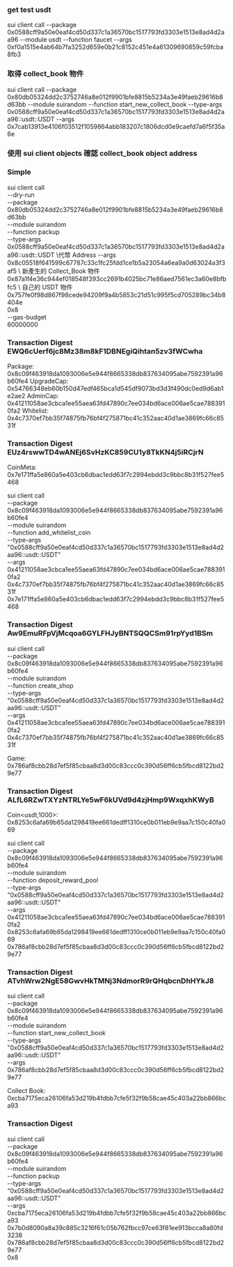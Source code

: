 ### get test usdt

sui client call --package 0x0588cff9a50e0eaf4cd50d337c1a36570bc1517793fd3303e1513e8ad4d2aa96 --module usdt --function faucet --args 0xf0a1515e4ab64b7fa3252d659e0b21c8152c451e4a61309690859c59fcba8fb3

### 取得 collect_book 物件

sui client call --package 0x80db05324dd2c3752746a8e012f9901bfe8815b5234a3e49faeb29616b8d63bb --module suirandom --function start_new_collect_book --type-args 0x0588cff9a50e0eaf4cd50d337c1a36570bc1517793fd3303e1513e8ad4d2aa96::usdt::USDT --args 0x7cab13913e4106f03512f1059864abb183207c1806dcd0e9caefd7a6f5f35a6e

### 使用 sui client objects 確認 collect_book object address

### Simple

sui client call \
--dry-run \
--package 0x80db05324dd2c3752746a8e012f9901bfe8815b5234a3e49faeb29616b8d63bb \
--module suirandom \
--function packup \
--type-args 0x0588cff9a50e0eaf4cd50d337c1a36570bc1517793fd3303e1513e8ad4d2aa96::usdt::USDT \代幣 Address
--args \
0x8c05518f641599c67787c33c1fc25fdd1ce1b5a23054a6ea9a0d63024a3f3af5 \ 新產生的 Collect_Book 物件
0x87a1f4e36c944ef018548f393cc2691b4025bc71e86aed7561ec3a60e8bfbfc5 \ 自己的 USDT 物件
0x757fe0f98d867f98cede94209f9a4b5853c21d51c995f5cd705289bc34b8404e \
0x8 \
--gas-budget \
60000000

### Transaction Digest EWQ6cUerf6jc8Mz38m8kF1DBNEgiQihtan5zv3fWCwha

Package: 0x8c09f463918da1093006e5e944f8665338db837634095abe7592391a96b60fe4
UpgradeCap: 0x54766348eb60b150d47edf465bca1d545df9073bd3d3f490dc0ed9d6ab1e2ae2
AdminCap: 0x41211058ae3cbca1ee55aea63fd47890c7ee034bd6ace006ae5cae7883910fa2
Whitelist: 0x4c7370ef7bb35f74875fb76bf4f275871bc41c352aac40d1ae3869fc66c8531f

### Transaction Digest EUz4rswwTD4wANEj6SvHzKC859CU1y8TkKN4j5iRCjrN

CoinMeta<usdt>: 0x7e171ffa5e860a5e403cb6dbac1edd63f7c2994ebdd3c9bbc8b31f527fee5468

sui client call \
--package 0x8c09f463918da1093006e5e944f8665338db837634095abe7592391a96b60fe4 \
--module suirandom \
--function add_whitelist_coin \
--type-args "0x0588cff9a50e0eaf4cd50d337c1a36570bc1517793fd3303e1513e8ad4d2aa96::usdt::USDT" \
--args \
0x41211058ae3cbca1ee55aea63fd47890c7ee034bd6ace006ae5cae7883910fa2 \
0x4c7370ef7bb35f74875fb76bf4f275871bc41c352aac40d1ae3869fc66c8531f \
0x7e171ffa5e860a5e403cb6dbac1edd63f7c2994ebdd3c9bbc8b31f527fee5468

### Transaction Digest Aw9EmuRFpVjMcqoa6GYLFHJyBNTSQQCSm91rpYyd1BSm

sui client call \
--package 0x8c09f463918da1093006e5e944f8665338db837634095abe7592391a96b60fe4 \
--module suirandom \
--function create_shop \
--type-args "0x0588cff9a50e0eaf4cd50d337c1a36570bc1517793fd3303e1513e8ad4d2aa96::usdt::USDT" \
--args \
0x41211058ae3cbca1ee55aea63fd47890c7ee034bd6ace006ae5cae7883910fa2 \
0x4c7370ef7bb35f74875fb76bf4f275871bc41c352aac40d1ae3869fc66c8531f

Game: 0x786af8cbb28d7ef5f85cbaa8d3d00c83ccc0c390d56ff6cb5fbcd8122bd29e77

### Transaction Digest ALfL6RZwTXYzNTRLYe5wF6kUVd9d4zjHmp9WxqxhKWyB

Coin<usdt,1000>: 0x8253c6afa69b65da1298419ee661dedff1310ce0b011eb9e9aa7c150c40fa069

sui client call \
--package 0x8c09f463918da1093006e5e944f8665338db837634095abe7592391a96b60fe4 \
--module suirandom \
--function deposit_reward_pool \
--type-args "0x0588cff9a50e0eaf4cd50d337c1a36570bc1517793fd3303e1513e8ad4d2aa96::usdt::USDT" \
--args \
0x41211058ae3cbca1ee55aea63fd47890c7ee034bd6ace006ae5cae7883910fa2 \
0x8253c6afa69b65da1298419ee661dedff1310ce0b011eb9e9aa7c150c40fa069 \
0x786af8cbb28d7ef5f85cbaa8d3d00c83ccc0c390d56ff6cb5fbcd8122bd29e77

### Transaction Digest ATvhWrw2NgE58GwvHkTMNj3NdmorR9rQHqbcnDhHYkJ8

sui client call \
--package 0x8c09f463918da1093006e5e944f8665338db837634095abe7592391a96b60fe4 \
--module suirandom \
--function start_new_collect_book \
--type-args "0x0588cff9a50e0eaf4cd50d337c1a36570bc1517793fd3303e1513e8ad4d2aa96::usdt::USDT" \
--args \
0x786af8cbb28d7ef5f85cbaa8d3d00c83ccc0c390d56ff6cb5fbcd8122bd29e77

Collect Book: 0xcba7175eca26106fa53d219b4fdbb7cfe5f32f9b58cae45c403a22bb866bca93

### Transaction Digest

sui client call \
--package 0x8c09f463918da1093006e5e944f8665338db837634095abe7592391a96b60fe4 \
--module suirandom \
--function packup \
--type-args "0x0588cff9a50e0eaf4cd50d337c1a36570bc1517793fd3303e1513e8ad4d2aa96::usdt::USDT" \
--args \
0xcba7175eca26106fa53d219b4fdbb7cfe5f32f9b58cae45c403a22bb866bca93 \
0x7b0d8090a8a39c885c3216f61c05b762fbcc97ce63f81ee913bcca8a80fd3238 \
0x786af8cbb28d7ef5f85cbaa8d3d00c83ccc0c390d56ff6cb5fbcd8122bd29e77 \
0x8
